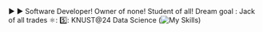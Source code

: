 ▶️ ▶️
Software Developer!
Owner of none! Student of all!
Dream goal : Jack of all trades ⚛️: 5️⃣:
KNUST@24
Data Science 
(![My Skills](https://skillicons.dev/icons?i=py,git,github,discord,bootstrap,arduino,react))

